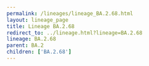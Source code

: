 ```yaml
---
permalink: /lineages/lineage_BA.2.68.html
layout: lineage_page
title: Lineage BA.2.68
redirect_to: ../lineage.html?lineage=BA.2.68
lineage: BA.2.68
parent: BA.2
children: ['BA.2.68']
---
```

